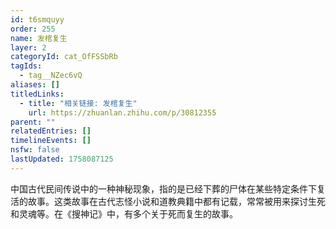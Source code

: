 ```yaml
---
id: t6smquyy
order: 255
name: 发棺复生
layer: 2
categoryId: cat_OfFSSbRb
tagIds:
  - tag__NZec6vQ
aliases: []
titledLinks:
  - title: "相关链接: 发棺复生"
    url: https://zhuanlan.zhihu.com/p/30812355
parent: ""
relatedEntries: []
timelineEvents: []
nsfw: false
lastUpdated: 1758087125
---
```


中国古代民间传说中的一种神秘现象，指的是已经下葬的尸体在某些特定条件下复活的故事。这类故事在古代志怪小说和道教典籍中都有记载，常常被用来探讨生死和灵魂等。在《搜神记》中，有多个关于死而复生的故事。